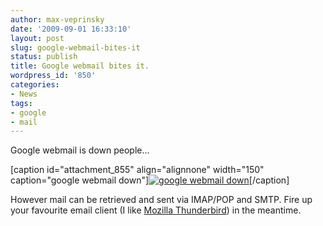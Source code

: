 ```yaml
---
author: max-veprinsky
date: '2009-09-01 16:33:10'
layout: post
slug: google-webmail-bites-it
status: publish
title: Google webmail bites it.
wordpress_id: '850'
categories:
- News
tags:
- google
- mail
---
```


Google webmail is down people...

[caption id="attachment_855" align="alignnone" width="150" caption="google webmail down"][![google webmail down](http://linuxsysadminblog.com/wp-content/uploads/2009/09/gmail_bites_it2-150x150.png)](http://linuxsysadminblog.com/2009/09/google-webmail-bites-it/gmail_bites_it-3/)[/caption]

However mail can be retrieved and sent via IMAP/POP and SMTP. Fire up your favourite email client (I like [Mozilla Thunderbird](http://www.mozillamessaging.com/en-US/thunderbird/)) in the meantime.
